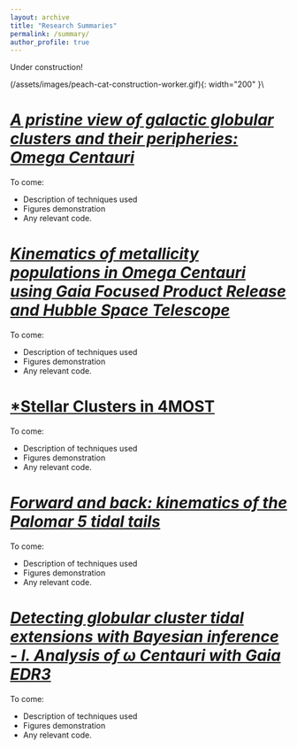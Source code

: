 ```yaml
---
layout: archive
title: "Research Summaries"
permalink: /summary/
author_profile: true
---
```

Under construction!

(/assets/images/peach-cat-construction-worker.gif){: width="200" }\

# <a id="PriswCen"></a>[*A pristine view of galactic globular clusters and their peripheries: Omega Centauri*](https://arxiv.org/pdf/2502.01135)
To come: 
- Description of techniques used
- Figures demonstration
- Any relevant code.
  
# <a id="KinwCen"></a> [*Kinematics of metallicity populations in Omega Centauri using Gaia Focused Product Release and Hubble Space Telescope*](https://arxiv.org/pdf/2502.17755)
To come: 
- Description of techniques used
- Figures demonstration
- Any relevant code.

# <a id="4mostSC"></a>[*Stellar Clusters in 4MOST](https://www.eso.org/sci/publications/messenger/archive/no.190-mar23/messenger-no190-13-16.pdf)
To come: 
- Description of techniques used
- Figures demonstration
- Any relevant code.
  
# <a id="Pal5forback"></a>[*Forward and back: kinematics of the Palomar 5 tidal tails*](https://arxiv.org/pdf/2202.04548)
To come: 
- Description of techniques used
- Figures demonstration
- Any relevant code.
  
# <a id="BayeswCen"></a>[*Detecting globular cluster tidal extensions with Bayesian inference - I. Analysis of ω Centauri with Gaia EDR3*](https://arxiv.org/pdf/2108.02531)
To come: 
- Description of techniques used
- Figures demonstration
- Any relevant code.
  
